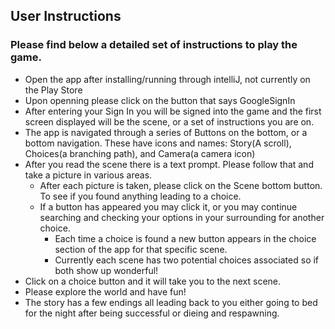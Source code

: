 ## User Instructions

### Please find below a detailed set of instructions to play the game. 

* Open the app after installing/running through intelliJ, not currently on the Play Store
* Upon openning please click on the button that says GoogleSignIn
* After entering your Sign In you will be signed into the game and the first screen displayed will be the scene, or a set of instructions you are on.
* The app is navigated through a series of Buttons on the bottom, or a bottom navigation. These have icons and names: Story(A scroll), Choices(a branching path), and Camera(a camera icon)
* After you read the scene there is a text prompt. Please follow that and take a picture in various areas. 
    * After each picture is taken, please click on the Scene bottom button. To see if you found anything leading to a choice. 
    * If a button has appeared you may click it, or you may continue searching and checking your options in your surrounding for another choice. 
        * Each time a choice is found a new button appears in the choice section of the app for that specific scene. 
        * Currently each scene has two potential choices associated so if both show up wonderful!
* Click on a choice button and it will take you to the next scene. 
* Please explore the world and have fun! 
* The story has a few endings all leading back to you either going to bed for the night after being successful or dieing and respawning. 
